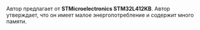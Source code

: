 Автор предлагает от **STMicroelectronics STM32L412KB**. Автор утверждает, что он имеет малое энергопотребление и содержит много памяти.